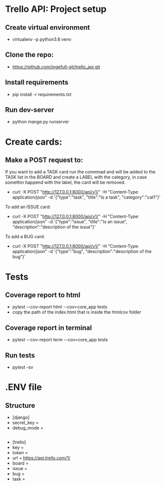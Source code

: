 # Trello API: Project setup

## Create virtual environment

- virtualenv -p python3.8 venv

## Clone the repo:

- https://github.com/ingefull-git/trello_api.git

## Install requirements

- pip install -r requirements.txt

## Run dev-server

- python mange.py runserver

# Create cards:
## Make a POST request to:

If you want to add a TASK card run the commnad and will be added to the TASK list in the BOARD and create a LABEL with the category, in case somethin happend with the label, the card will be removed. 

- curl -X POST "http://127.0.0.1:8000/api/v1/" -H "Content-Type: application/json" -d '{"type":"task", "title":"Is a task", "category":"cat1"}' 

To add an ISSUE card:

- curl -X POST "http://127.0.0.1:8000/api/v1/" -H "Content-Type: application/json" -d '{"type":"issue", "title":"Is an issue", "description":"description of the issue"}'

To add a BUG card:

- curl -X POST "http://127.0.0.1:8000/api/v1/" -H "Content-Type: application/json" -d '{"type":"bug", "description":"description of the bug"}'

# Tests
## Coverage report to html

- pytest --cov-report html --cov=core_app tests
- copy the path of the index.html that is inside the htmlcov folder

## Coverage report in terminal

- pytest --cov-report term --cov=core_app tests


## Run tests

- pytest -sv


# .ENV file
## Structure

- [django]
- secret_key = 
- debug_mode = 
##
- [trello]
- key = 
- token = 
- url = https://api.trello.com/1/
- board = 
- issue = 
- bug = 
- task = 


